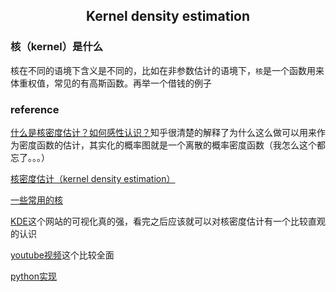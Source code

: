 ## <center>Kernel density estimation</center>

### 核（kernel）是什么

核在不同的语境下含义是不同的，比如在非参数估计的语境下，`核`是一个函数用来体重权值，常见的有高斯函数。再举一个借钱的例子



### reference

[什么是核密度估计？如何感性认识？](https://www.zhihu.com/question/27301358)知乎很清楚的解释了为什么这么做可以用来作为密度函数的估计，其实化的概率图就是一个离散的概率密度函数（我怎么这个都忘了。。。）

[核密度估计（kernel density estimation）](https://lotabout.me/2018/kernel-density-estimation/)

 [一些常用的核](https://en.wikipedia.org/wiki/Kernel_(statistics)#Kernel_functions_in_common_use) 

[KDE](https://mathisonian.github.io/kde/)这个网站的可视化真的强，看完之后应该就可以对核密度估计有一个比较直观的认识

[youtube视频](https://www.youtube.com/watch?v=x5zLaWT5KPs)这个比较全面

[python实现](https://jakevdp.github.io/PythonDataScienceHandbook/05.13-kernel-density-estimation.html)

